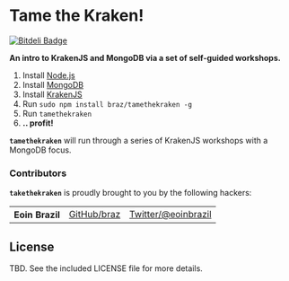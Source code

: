 # Tame the Kraken!

[![Bitdeli Badge](https://d2weczhvl823v0.cloudfront.net/braz/takethekraken/trend.png)](https://bitdeli.com/free "Bitdeli Badge")

**An intro to KrakenJS and MongoDB via a set of self-guided workshops.**

  1. Install [Node.js](http://nodejs.org/)
  2. Install [MongoDB](http://mongodb.org/)
  3. Install [KrakenJS](http://krakenjs.com//)
  4. Run `sudo npm install braz/tamethekraken -g`
  5. Run `tamethekraken`
  6. **.. profit!**

  <b><code>tamethekraken</code></b> will run through a series of KrakenJS  workshops with a MongoDB focus.

### Contributors

<b><code>takethekraken</code></b> is proudly brought to you by the following hackers:

<table><tbody>
<tr><th align="left">Eoin Brazil</th><td><a href="https://github.com/braz">GitHub/braz</a></td><td><a href="http://twitter.com/eoinbrazil">Twitter/@eoinbrazil</a></td></tr>
</tbody></table>

## License
TBD. See the included LICENSE file for more details.